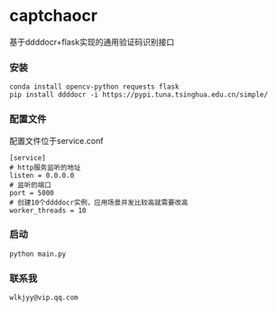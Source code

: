 # captchaocr
基于ddddocr+flask实现的通用验证码识别接口



### 安装
```
conda install opencv-python requests flask
pip install ddddocr -i https://pypi.tuna.tsinghua.edu.cn/simple/
```

### 配置文件
配置文件位于service.conf
```
[service]
# http服务监听的地址
listen = 0.0.0.0
# 监听的端口
port = 5000
# 创建10个ddddocr实例，应用场景并发比较高就需要改高
worker_threads = 10
```

### 启动
```
python main.py
```

### 联系我
```
wlkjyy@vip.qq.com
```
